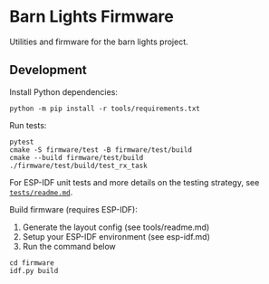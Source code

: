 # Barn Lights Firmware

Utilities and firmware for the barn lights project.

## Development

Install Python dependencies:

```
python -m pip install -r tools/requirements.txt
```

Run tests:

```
pytest
cmake -S firmware/test -B firmware/test/build
cmake --build firmware/test/build
./firmware/test/build/test_rx_task
```

For ESP-IDF unit tests and more details on the testing strategy, see
[`tests/readme.md`](tests/readme.md).

Build firmware (requires ESP-IDF):

1. Generate the layout config (see tools/readme.md)
2. Setup your ESP-IDF environment (see esp-idf.md)
3. Run the command below

```
cd firmware
idf.py build
```
